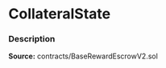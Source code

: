 # CollateralState

### Description <a id="description"></a>

**Source:** contracts/BaseRewardEscrowV2.sol

